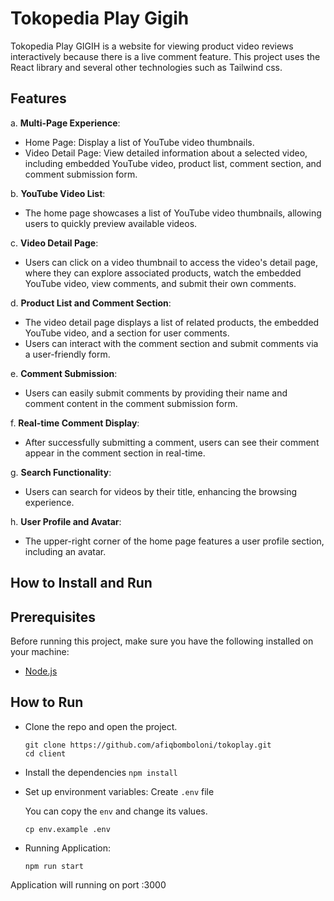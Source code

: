 # Tokopedia Play Gigih
Tokopedia Play GIGIH is a website for viewing product video reviews interactively because there is a live comment feature. This project uses the React library and several other technologies such as Tailwind css.
## Features
a. **Multi-Page Experience**:

-   Home Page: Display a list of YouTube video thumbnails.
-   Video Detail Page: View detailed information about a selected video, including embedded YouTube video, product list, comment section, and comment submission form.

b. **YouTube Video List**:

-   The home page showcases a list of YouTube video thumbnails, allowing users to quickly preview available videos.

c. **Video Detail Page**:

-   Users can click on a video thumbnail to access the video's detail page, where they can explore associated products, watch the embedded YouTube video, view comments, and submit their own comments.

d. **Product List and Comment Section**:

-   The video detail page displays a list of related products, the embedded YouTube video, and a section for user comments.
-   Users can interact with the comment section and submit comments via a user-friendly form.

e. **Comment Submission**:

-   Users can easily submit comments by providing their name and comment content in the comment submission form.

f. **Real-time Comment Display**:

-   After successfully submitting a comment, users can see their comment appear in the comment section in real-time.

g. **Search Functionality**:

-   Users can search for videos by their title, enhancing the browsing experience.

h. **User Profile and Avatar**:

-   The upper-right corner of the home page features a user profile section, including an avatar.
## How to Install and Run

## Prerequisites 
Before running this project, make sure you have the following installed on your machine: 
- [Node.js](https://nodejs.org/en)

## How to Run

- Clone the repo and open the project.
	```
	git clone https://github.com/afiqbomboloni/tokoplay.git
	cd client
	```
- Install the dependencies
`npm install`

- Set up environment variables:
Create  `.env`  file
    
    You can copy the  `env`  and change its values.
    ```
    cp env.example .env
    ```
- Running Application:

	```
	npm run start
Application will running on port :3000
